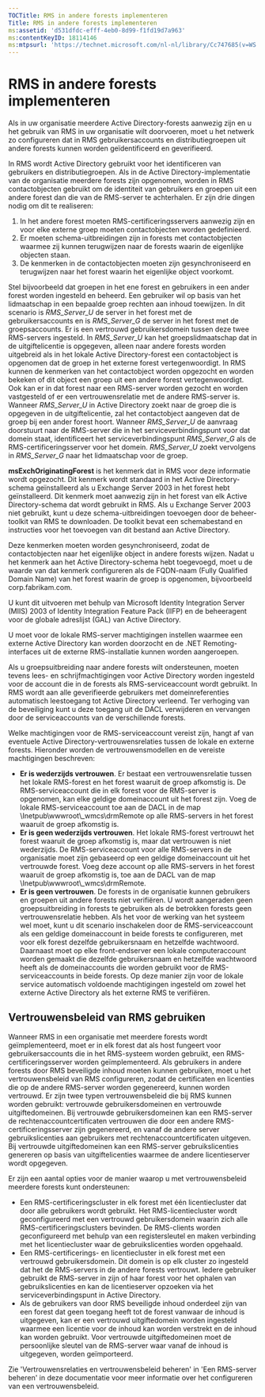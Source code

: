 ```yaml
---
TOCTitle: RMS in andere forests implementeren
Title: RMS in andere forests implementeren
ms:assetid: 'd531dfdc-efff-4eb0-8d99-f1fd19d7a963'
ms:contentKeyID: 18114146
ms:mtpsurl: 'https://technet.microsoft.com/nl-nl/library/Cc747685(v=WS.10)'
---
```


RMS in andere forests implementeren
===================================

Als in uw organisatie meerdere Active Directory-forests aanwezig zijn en u het gebruik van RMS in uw organisatie wilt doorvoeren, moet u het netwerk zo configureren dat in RMS gebruikersaccounts en distributiegroepen uit andere forests kunnen worden geïdentificeerd en geverifieerd.

In RMS wordt Active Directory gebruikt voor het identificeren van gebruikers en distributiegroepen. Als in de Active Directory-implementatie van de organisatie meerdere forests zijn opgenomen, worden in RMS contactobjecten gebruikt om de identiteit van gebruikers en groepen uit een andere forest dan die van de RMS-server te achterhalen. Er zijn drie dingen nodig om dit te realiseren:

1.  In het andere forest moeten RMS-certificeringsservers aanwezig zijn en voor elke externe groep moeten contactobjecten worden gedefinieerd.
2.  Er moeten schema-uitbreidingen zijn in forests met contactobjecten waarmee zij kunnen terugwijzen naar de forests waarin de eigenlijke objecten staan.
3.  De kenmerken in de contactobjecten moeten zijn gesynchroniseerd en terugwijzen naar het forest waarin het eigenlijke object voorkomt.

Stel bijvoorbeeld dat groepen in het ene forest en gebruikers in een ander forest worden ingesteld en beheerd. Een gebruiker wil op basis van het lidmaatschap in een bepaalde groep rechten aan inhoud toewijzen. In dit scenario is *RMS\_Server\_U* de server in het forest met de gebruikersaccounts en is *RMS\_Server\_G* de server in het forest met de groepsaccounts. Er is een vertrouwd gebruikersdomein tussen deze twee RMS-servers ingesteld. In *RMS\_Server\_U* kan het groepslidmaatschap dat in de uitgiftelicentie is opgegeven, alleen naar andere forests worden uitgebreid als in het lokale Active Directory-forest een contactobject is opgenomen dat de groep in het externe forest vertegenwoordigt. In RMS kunnen de kenmerken van het contactobject worden opgezocht en worden bekeken of dit object een groep uit een andere forest vertegenwoordigt. Ook kan er in dat forest naar een RMS-server worden gezocht en worden vastgesteld of er een vertrouwensrelatie met de andere RMS-server is. Wanneer *RMS\_Server\_U* in Active Directory zoekt naar de groep die is opgegeven in de uitgiftelicentie, zal het contactobject aangeven dat de groep bij een ander forest hoort. Wanneer *RMS\_Server\_U* de aanvraag doorstuurt naar de RMS-server die in het serviceverbindingspunt voor dat domein staat, identificeert het serviceverbindingspunt *RMS\_Server\_G* als de RMS-certificeringsserver voor het domein. *RMS\_Server\_U* zoekt vervolgens in *RMS\_Server\_G* naar het lidmaatschap voor de groep.

**msExchOriginatingForest** is het kenmerk dat in RMS voor deze informatie wordt opgezocht. Dit kenmerk wordt standaard in het Active Directory-schema geïnstalleerd als u Exchange Server 2003 in het forest hebt geïnstalleerd. Dit kenmerk moet aanwezig zijn in het forest van elk Active Directory-schema dat wordt gebruikt in RMS. Als u Exchange Server 2003 niet gebruikt, kunt u deze schema-uitbreidingen toevoegen door de beheer-toolkit van RMS te downloaden. De toolkit bevat een schemabestand en instructies voor het toevoegen van dit bestand aan Active Directory.

Deze kenmerken moeten worden gesynchroniseerd, zodat de contactobjecten naar het eigenlijke object in andere forests wijzen. Nadat u het kenmerk aan het Active Directory-schema hebt toegevoegd, moet u de waarde van dat kenmerk configureren als de FQDN-naam (Fully Qualified Domain Name) van het forest waarin de groep is opgenomen, bijvoorbeeld corp.fabrikam.com.

U kunt dit uitvoeren met behulp van Microsoft Identity Integration Server (MIIS) 2003 of Identity Integration Feature Pack (IIFP) en de beheeragent voor de globale adreslijst (GAL) van Active Directory.

U moet voor de lokale RMS-server machtigingen instellen waarmee een externe Active Directory kan worden doorzocht en de .NET Remoting-interfaces uit de externe RMS-installatie kunnen worden aangeroepen.

Als u groepsuitbreiding naar andere forests wilt ondersteunen, moeten tevens lees- en schrijfmachtigingen voor Active Directory worden ingesteld voor de account die in de forests als RMS-serviceaccount wordt gebruikt. In RMS wordt aan alle geverifieerde gebruikers met domeinreferenties automatisch leestoegang tot Active Directory verleend. Ter verhoging van de beveiliging kunt u deze toegang uit de DACL verwijderen en vervangen door de serviceaccounts van de verschillende forests.

Welke machtigingen voor de RMS-serviceaccount vereist zijn, hangt af van eventuele Active Directory-vertrouwensrelaties tussen de lokale en externe forests. Hieronder worden de vertrouwensmodellen en de vereiste machtigingen beschreven:

-   **Er is wederzijds vertrouwen**. Er bestaat een vertrouwensrelatie tussen het lokale RMS-forest en het forest waaruit de groep afkomstig is. De RMS-serviceaccount die in elk forest voor de RMS-server is opgenomen, kan elke geldige domeinaccount uit het forest zijn. Voeg de lokale RMS-serviceaccount toe aan de DACL in de map \\Inetpub\\wwwroot\\\_wmcs\\drmRemote op alle RMS-servers in het forest waaruit de groep afkomstig is.
-   **Er is geen wederzijds vertrouwen**. Het lokale RMS-forest vertrouwt het forest waaruit de groep afkomstig is, maar dat vertrouwen is niet wederzijds. De RMS-serviceaccount voor alle RMS-servers in de organisatie moet zijn gebaseerd op een geldige domeinaccount uit het vertrouwde forest. Voeg deze account op alle RMS-servers in het forest waaruit de groep afkomstig is, toe aan de DACL van de map \\Inetpub\\wwwroot\\\_wmcs\\drmRemote.
-   **Er is geen vertrouwen**. De forests in de organisatie kunnen gebruikers en groepen uit andere forests niet verifiëren. U wordt aangeraden geen groepsuitbreiding in forests te gebruiken als de betrokken forests geen vertrouwensrelatie hebben. Als het voor de werking van het systeem wel moet, kunt u dit scenario inschakelen door de RMS-serviceaccount als een geldige domeinaccount in beide forests te configureren, met voor elk forest dezelfde gebruikersnaam en hetzelfde wachtwoord. Daarnaast moet op elke front-endserver een lokale computeraccount worden gemaakt die dezelfde gebruikersnaam en hetzelfde wachtwoord heeft als de domeinaccounts die worden gebruikt voor de RMS-serviceaccounts in beide forests. Op deze manier zijn voor de lokale service automatisch voldoende machtigingen ingesteld om zowel het externe Active Directory als het externe RMS te verifiëren.

Vertrouwensbeleid van RMS gebruiken
-----------------------------------

Wanneer RMS in een organisatie met meerdere forests wordt geïmplementeerd, moet er in elk forest dat als host fungeert voor gebruikersaccounts die in het RMS-systeem worden gebruikt, een RMS-certificeringsserver worden geïmplementeerd. Als gebruikers in andere forests door RMS beveiligde inhoud moeten kunnen gebruiken, moet u het vertrouwensbeleid van RMS configureren, zodat de certificaten en licenties die op de andere RMS-server worden gegenereerd, kunnen worden vertrouwd. Er zijn twee typen vertrouwensbeleid die bij RMS kunnen worden gebruikt: vertrouwde gebruikersdomeinen en vertrouwde uitgiftedomeinen. Bij vertrouwde gebruikersdomeinen kan een RMS-server de rechtenaccountcertificaten vertrouwen die door een andere RMS-certificeringsserver zijn gegenereerd, en vanaf de andere server gebruikslicenties aan gebruikers met rechtenaccountcertificaten uitgeven. Bij vertrouwde uitgiftedomeinen kan een RMS-server gebruikslicenties genereren op basis van uitgiftelicenties waarmee de andere licentieserver wordt opgegeven.

Er zijn een aantal opties voor de manier waarop u met vertrouwensbeleid meerdere forests kunt ondersteunen:

-   Een RMS-certificeringscluster in elk forest met één licentiecluster dat door alle gebruikers wordt gebruikt. Het RMS-licentiecluster wordt geconfigureerd met een vertrouwd gebruikersdomein waarin zich alle RMS-certificeringsclusters bevinden. De RMS-clients worden geconfigureerd met behulp van een registersleutel en maken verbinding met het licentiecluster waar de gebruikslicenties worden opgehaald.
-   Een RMS-certificerings- en licentiecluster in elk forest met een vertrouwd gebruikersdomein. Dit domein is op elk cluster zo ingesteld dat het de RMS-servers in de andere forests vertrouwt. Iedere gebruiker gebruikt de RMS-server in zijn of haar forest voor het ophalen van gebruikslicenties en kan de licentieserver opzoeken via het serviceverbindingspunt in Active Directory.
-   Als de gebruikers van door RMS beveiligde inhoud onderdeel zijn van een forest dat geen toegang heeft tot de forest vanwaar de inhoud is uitgegeven, kan er een vertrouwd uitgiftedomein worden ingesteld waarmee een licentie voor de inhoud kan worden verstrekt en de inhoud kan worden gebruikt. Voor vertrouwde uitgiftedomeinen moet de persoonlijke sleutel van de RMS-server waar vanaf de inhoud is uitgegeven, worden geïmporteerd.

Zie 'Vertrouwensrelaties en vertrouwensbeleid beheren' in 'Een RMS-server beheren' in deze documentatie voor meer informatie over het configureren van een vertrouwensbeleid.
